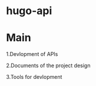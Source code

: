 # hugo-api

# Main
1.Devlopment of APIs

2.Documents of the project design 

3.Tools for devlopment
